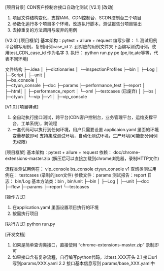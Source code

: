 [项目背景]
CDN客户控制台接口自动化测试
[V2.1]
[改动]
1. 项目文件结构变化，支撑IAM、CDN控制台、SCDN控制台三个项目
2. 参数化运行多个项目多个环境，改造执行脚本，测试报告分项目输出
3. 去掉重复的方法调用与废弃的用例


[V2.0]
[项目框架]
基本架构：pytest + allure + request
编写步骤：
    1. 测试用例平台编写用例，复制用例case_id
    2. 到对应的用例文件夹下面编写测试用例，使用test_CDN_case_id 作为名字
    3. 执行： python run.py pe   (pe,ite,ate等等，代表不同环境)

文件结构
├─.idea
│  ├─dictionaries
│  └─inspectionProfiles
├─bin
│  ├─Log
│  ├─Script
│  ├─unit
│  
├─bs_console
│  
├─ctyun_console
├─doc
├─params
├─performance_test
├─report
│  ├─html│ 
│  ├─performance_report
│  └─xml
├─testcases  (已废弃)
│  ├─bs
│  ├─ctyun
│  └─vip
├─v1
│ 
├─vip_console





[V1.0]
[项目特点]
1. 全自动执行接口测试，跨平台(CDN客户控制台，业务管理平台，运维支撑平台，工单系统)，跨流程
2. 一套代码可以执行到任何环境，用户只需要设置 applicaion.yaml 里面的环境变量参数即可
   支持集成测试环境，自动化测试环境，生产环境(可能部分用例无权限)


[项目框架]
基本架构：pytest + allure + request
依赖： doc/chrome-extensions-master.zip (解压后可以直接加载到chrome浏览器，录制HTTP文件)

流程类测试用例在： vip_console bs_console ctyun_console v1
查询类测试用例在： testcases (录制的json文件)
参数文件：params
测试报告：report
日志： bin/Log
基本方法类：bin , bin/unit
├─bin
│  ├─Log
│  ├─unit
├─doc
├─flow
├─params
├─report
└─testcases

[操作方式]
1. 在application.yaml 里面设置项目执行的环境
2. 按需执行项目


[执行方式]
python run.py

[开发文档]
1. 如果是简单查询类接口，直接使用 “chrome-extensions-master.zip” 录制即可
2. 如果接口含有复杂流程，自行编写python代码，以test_XXX开头
   2.1 接口url 写到params/XXX.yaml 
   2.2 接口基本信息写到 params/base_XXX.yaml中